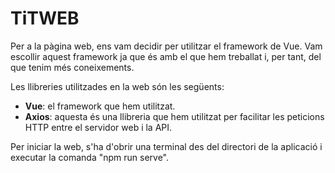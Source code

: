 # TiTWEB
Per a la pàgina web, ens vam decidir per utilitzar el framework de Vue. Vam escollir aquest framework ja que és amb el que hem treballat i, per tant, del que tenim més coneixements.

Les llibreries utilitzades en la web són les següents:
- **Vue**: el framework que hem utilitzat.
- **Axios**: aquesta és una llibreria que hem utilitzat per facilitar les peticions HTTP entre el servidor web i la API.

Per iniciar la web, s'ha d'obrir una terminal des del directori de la aplicació i executar la comanda "npm run serve".
